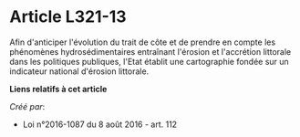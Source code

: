 # Article L321-13

Afin d'anticiper l'évolution du trait de côte et de prendre en compte les phénomènes hydrosédimentaires entraînant l'érosion
et l'accrétion littorale dans les politiques publiques, l'Etat établit une cartographie fondée sur un indicateur national
d'érosion littorale.

**Liens relatifs à cet article**

_Créé par_:

  - Loi n°2016-1087 du 8 août 2016 - art. 112
